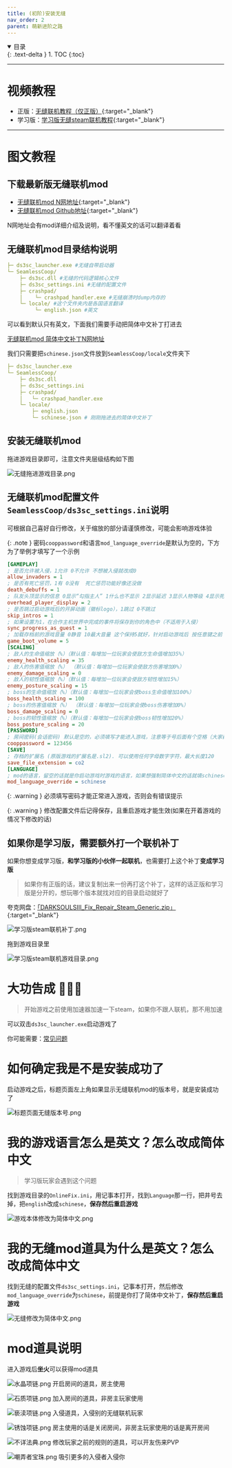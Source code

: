 ```yaml
---
title: (初阶)安装无缝
nav_order: 2
parent: 萌新进阶之路
---
```


<details open markdown="block">
  <summary>
    目录
  </summary>
  {: .text-delta }
1. TOC
{:toc}
</details>

---

# 视频教程

- 正版：[无缝联机教程（仅正版）](https://www.bilibili.com/video/BV17xPeeZE34/){:target="_blank"}
- 学习版：[学习版无缝steam联机教程](https://www.bilibili.com/video/BV1p2PjenEGd/){:target="_blank"}

---

# 图文教程

## 下载最新版无缝联机mod

- [无缝联机mod N网地址](https://www.nexusmods.com/darksouls3/mods/1895){:target="_blank"}
- [无缝联机mod Github地址](https://github.com/LukeYui/DarkSouls3SeamlessCoopRelease/releases){:target="_blank"}

N网地址会有mod详细介绍及说明，看不懂英文的话可以翻译着看


## 无缝联机mod目录结构说明

```yaml
├─ ds3sc_launcher.exe #无缝自带启动器
└─ SeamlessCoop/
    ├─ ds3sc.dll #无缝的代码逻辑核心文件
    ├─ ds3sc_settings.ini #无缝的配置文件
    ├─ crashpad/
    │    └─ crashpad_handler.exe #无缝崩溃时dump内存的
    └─ locale/ #这个文件夹内是各国语言翻译
         └─ english.json #英文
```

可以看到默认只有英文，下面我们需要手动把简体中文补丁打进去

[无缝联机mod 简体中文补丁N网地址](https://www.nexusmods.com/darksouls3/mods/1932)

我们只需要把`schinese.json`文件放到`SeamlessCoop/locale`文件夹下

```yaml
├─ ds3sc_launcher.exe
└─ SeamlessCoop/
    ├─ ds3sc.dll
    ├─ ds3sc_settings.ini
    ├─ crashpad/
    │   └─ crashpad_handler.exe
    └─ locale/
        ├─ english.json
        └─ schinese.json # 刚刚拖进去的简体中文补丁
```

## 安装无缝联机mod

拖进游戏目录即可，注意文件夹层级结构如下图

![无缝拖进游戏目录.png](/assets/images/无缝拖进游戏目录.png)


## 无缝联机mod配置文件`SeamlessCoop/ds3sc_settings.ini`说明

可根据自己喜好自行修改，关于缩放的部分请谨慎修改，可能会影响游戏体验

{: .note }
密码`cooppassword`和语言`mod_language_override`是默认为空的，下方为了举例才填写了一个示例

```ini
[GAMEPLAY]
; 是否允许被入侵，1允许 0不允许 不想被入侵就改成0
allow_invaders = 1
; 是否有死亡惩罚，1有 0没有  死亡惩罚功能好像还没做
death_debuffs = 1
; 队友头顶显示的信息 0显示“勾指主人” 1什么也不显示 2显示延迟 3显示人物等级 4显示死亡次数 5显示人物等级和延迟
overhead_player_display = 2
; 是否跳过启动游戏后的开屏动画（徽标logo），1跳过 0不跳过
skip_intros = 1
; 如果设置为1，在合作主机世界中完成的事件将保存到你的角色中（不适用于入侵）
sync_progress_as_guest = 1
; 加载存档前的游戏音量 0静音 10最大音量 这个保持5就好，针对启动游戏后 按任意键之前 这个时间区间内的游戏音量过大的问题
game_boot_volume = 5
[SCALING]
; 敌人的生命值缩放（%）（默认值：每增加一位玩家会使敌方生命值增加35%）
enemy_health_scaling = 35
; 敌人的伤害值缩放（%） （默认值：每增加一位玩家会使敌方伤害增加0%）
enemy_damage_scaling = 0
; 敌人的韧性值缩放（%）（默认值：每增加一位玩家会使敌方韧性增加15%）
enemy_posture_scaling = 15
; boss的生命值缩放（%）（默认值：每增加一位玩家会使boss生命值增加100%）
boss_health_scaling = 100
; boss的伤害值缩放（%） （默认值：每增加一位玩家会使boss伤害增加0%）
boss_damage_scaling = 0
; boss的韧性值缩放（%）（默认值：每增加一位玩家会使boss韧性增加20%）
boss_posture_scaling = 20
[PASSWORD]
; 房间密码(会话密码) 默认是空的，必须填写才能进入游戏，注意等于号后面有个空格（大家都默认的），就算密码一样，有空格和没空格也会加入不到一起
cooppassword = 123456
[SAVE]
; 存档的扩展名 (原版游戏的扩展名是.sl2). 可以使用任何字母数字字符，最大长度120
save_file_extension = co2
[LANGUAGE]
; mod的语言，留空的话就是你启动游戏时游戏的语言，如果想强制简体中文的话就填schinese，但前提是你locale文件夹内有对应的schinese.json文件，其他语言也是一样
mod_language_override = schinese
```

{: .warning }
必须填写密码才能正常进入游戏，否则会有错误提示

{: .warning }
修改配置文件后记得保存，且重启游戏才能生效(如果在开着游戏的情况下修改的话)

## 如果你是学习版，需要额外打一个联机补丁

如果你想变成学习版，**和学习版的小伙伴一起联机**，也需要打上这个补丁**变成学习版**
> 如果你有正版的话，建议复制出来一份再打这个补丁，这样的话正版和学习版是分开的，想玩哪个版本就找对应的目录启动就好了


夸克网盘：[「DARKSOULSIII_Fix_Repair_Steam_Generic.zip」](https://pan.quark.cn/s/114412518d74){:target="_blank"}


![学习版steam联机补丁.png](/assets/images/学习版steam联机补丁.png)

拖到游戏目录里

![学习版steam联机游戏目录.png](/assets/images/学习版steam联机游戏目录.png)


# 大功告成 🎉🎉🎉

> 开始游戏之前使用加速器加速一下steam，如果你不跟人联机，那不用加速

可以双击`ds3sc_launcher.exe`启动游戏了

你可能需要：[常见问题]({{site.baseurl}}/docs/common_problem/)

# 如何确定我是不是安装成功了

启动游戏之后，标题页面左上角如果显示无缝联机mod的版本号，就是安装成功了

![标题页面无缝版本号.png](/assets/images/标题页面无缝版本号.png)

# 我的游戏语言怎么是英文？怎么改成简体中文

> 学习版玩家会遇到这个问题

找到游戏目录的`OnlineFix.ini`，用记事本打开，找到`Language`那一行，把井号去掉，把`english`改成`schinese`，**保存然后重启游戏**

![游戏本体修改为简体中文.png](/assets/images/游戏本体修改为简体中文.png)

# 我的无缝mod道具为什么是英文？怎么改成简体中文

找到无缝的配置文件`ds3sc_settings.ini`，记事本打开，然后修改`mod_language_override`为`schinese`，前提是你打了简体中文补丁，**保存然后重启游戏**

![无缝修改为简体中文.png](/assets/images/无缝修改为简体中文.png)

# mod道具说明

进入游戏后**坐火**可以获得mod道具

![水晶项链.png](/assets/images/水晶项链.png) 开启房间的道具，房主使用

![石质项链.png](/assets/images/石质项链.png) 加入房间的道具，非房主玩家使用

![亵渎项链.png](/assets/images/亵渎项链.png) 入侵道具，入侵别的无缝联机玩家

![锈蚀项链.png](/assets/images/锈蚀项链.png) 房主使用的话是关闭房间，非房主玩家使用的话是离开房间

![不详法典.png](/assets/images/不详法典.png) 修改玩家之前的规则的道具，可以开友伤来PVP

![嘲弄者宝珠.png](/assets/images/嘲弄者宝珠.png) 吸引更多的入侵者入侵你
